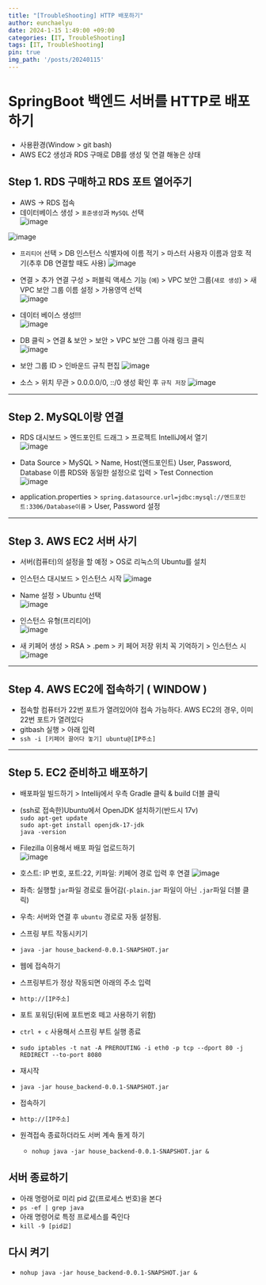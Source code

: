 ```yaml
---
title: "[TroubleShooting] HTTP 배포하기"
author: eunchaelyu 
date: 2024-1-15 1:49:00 +09:00
categories: [IT, TroubleShooting]
tags: [IT, TroubleShooting]
pin: true
img_path: '/posts/20240115'
---
```



# SpringBoot 백엔드 서버를 HTTP로 배포하기    

- 사용환경(Window > git bash)  
- AWS EC2 생성과 RDS 구매로 DB를 생성 및 연결 해놓은 상태     

## Step 1. RDS 구매하고 RDS 포트 열어주기  
- AWS -> RDS 접속    
- 데이터베이스 생성 > ``표준생성``과 ``MySQL`` 선택    
![image](https://github.com/eunchaelyu/eunchaelyu.github.io/assets/119996957/274a9bbe-01dd-4ddd-8fbb-ed18a862b6df)    

![image](https://github.com/eunchaelyu/eunchaelyu.github.io/assets/119996957/f8828ad1-49dc-44a9-84ad-170b2b823b55)    

- ``프리티어`` 선택 > DB 인스턴스 식별자에 이름 적기 > 마스터 사용자 이름과 암호 적기(추후 DB 연결할 때도 사용)
![image](https://github.com/eunchaelyu/eunchaelyu.github.io/assets/119996957/b1fabbf4-106c-495b-8075-aee7f275f561)    

- 연결 > 추가 연결 구성 > 퍼블릭 액세스 기능 (``예``) > VPC 보안 그룹(``새로 생성``) > 새 VPC 보안 그룹 이름 설정 > 가용영역 선택   
![image](https://github.com/eunchaelyu/eunchaelyu.github.io/assets/119996957/315bda1a-ba9d-41d3-abf0-c5084fc4615e)

- 데이터 베이스 생성!!!    
![image](https://github.com/eunchaelyu/eunchaelyu.github.io/assets/119996957/3ff93d06-5978-42a6-acd0-44cab04dd94b)

- DB 클릭 > 연결 & 보안 > 보안 > VPC 보안 그룹 아래 링크 클릭    
![image](https://github.com/eunchaelyu/eunchaelyu.github.io/assets/119996957/fd3acf0a-d390-415f-937c-96e8f497a809)

- 보안 그룹 ID > 인바운드 규칙 편집 
![image](https://github.com/eunchaelyu/eunchaelyu.github.io/assets/119996957/bbd865c8-f38c-4188-8be6-85f008cd2b5a)

- 소스 > 위치 무관 > 0.0.0.0/0, ::/0 생성 확인 후 ``규칙 저장``
![image](https://github.com/eunchaelyu/eunchaelyu.github.io/assets/119996957/d6992528-f07d-4da4-b8f5-3b3c6bd4080e)

--------------------------------------------------------------------------------------------------------

## Step 2. MySQL이랑 연결        
- RDS 대시보드 > 엔드포인트 드래그 > 프로젝트 IntelliJ에서 열기    
![image](https://github.com/eunchaelyu/eunchaelyu.github.io/assets/119996957/a3584672-4d47-4e1d-ba44-1f5c8c00d9e1)

- Data Source > MySQL > Name, Host(엔드포인트) User, Password, Database 이름 RDS와 동일한 설정으로 입력 > Test Connection    
![image](https://github.com/eunchaelyu/eunchaelyu.github.io/assets/119996957/ce4a55d3-e1b2-4ee5-8d72-e6c5f576878f)

- application.properties > ``spring.datasource.url=jdbc:mysql://엔드포인트:3306/Database이름`` > User, Password 설정

--------------------------------------------------------------------------------------------------------
## Step 3. AWS EC2 서버 사기    
- 서버(컴퓨터)의 설정을 할 예정 > OS로 리눅스의 Ubuntu를 설치
- 인스턴스 대시보드 > 인스턴스 시작 
![image](https://github.com/eunchaelyu/eunchaelyu.github.io/assets/119996957/a868fbf4-89d1-43be-99c5-3a7be02de116)

- Name 설정 > Ubuntu 선택    
![image](https://github.com/eunchaelyu/eunchaelyu.github.io/assets/119996957/04649958-dffa-4234-9cdb-8de552bfa12a)

- 인스턴스 유형(프리티어)      
![image](https://github.com/eunchaelyu/eunchaelyu.github.io/assets/119996957/37320ca8-156a-4d5d-8c4d-0cfb08cb36a4)

- 새 키페어 생성 > RSA > .pem > 키 페어 저장 위치 꼭 기억하기 > 인스턴스 시
![image](https://github.com/eunchaelyu/eunchaelyu.github.io/assets/119996957/7f5a90d1-1783-433f-a3c6-3be61f7b9c2f)

--------------------------------------------------------------------------------------------------------    

## Step 4. AWS EC2에 접속하기 ( WINDOW ) 
- 접속할 컴퓨터가 22번 포트가 열려있어야 접속 가능하다. AWS EC2의 경우, 이미 22번 포트가 열려있다  
- gitbash 실행 > 아래 입력
-  ``ssh -i [키페어 끌어다 놓기] ubuntu@[IP주소]``

--------------------------------------------------------------------------------------------------------      

## Step 5. EC2 준비하고 배포하기
- 배포파일 빌드하기 > Intellij에서 우측 Gradle 클릭 & build 더블 클릭     

- (ssh로 접속한)Ubuntu에서 OpenJDK 설치하기(반드시 17v)    
    ``sudo apt-get update``    
    ``sudo apt-get install openjdk-17-jdk``    
    ``java -version``    

- Filezilla 이용해서 배포 파일 업로드하기    
![image](https://github.com/eunchaelyu/eunchaelyu.github.io/assets/119996957/dd43644f-4732-4fe0-ba98-86873bdd0abd)
        
- 호스트: IP 번호, 포트:22, 키파일: 키페어 경로 입력 후 연결
![image](https://github.com/eunchaelyu/eunchaelyu.github.io/assets/119996957/96cc863f-a04c-49ec-962e-7aa1c6b18c4c)    
- 좌측: 실행할 ``jar``파일 경로로 들어감(``-plain.jar`` 파일이 아닌 ``.jar``파일 더블 클릭)    
- 우측: 서버와 연결 후 ``ubuntu`` 경로로 자동 설정됨.      

- 스프링 부트 작동시키기
- ``java -jar house_backend-0.0.1-SNAPSHOT.jar``

- 웹에 접속하기
- 스프링부트가 정상 작동되면 아래의 주소 입력
- ``http://[IP주소]``

- 포트 포워딩(뒤에 포트번호 떼고 사용하기 위함)
- ``ctrl + c`` 사용해서 스프링 부트 실행 종료     
- ``sudo iptables -t nat -A PREROUTING -i eth0 -p tcp --dport 80 -j REDIRECT --to-port 8080``

- 재시작
- ``java -jar house_backend-0.0.1-SNAPSHOT.jar``
- 접속하기 
- ``http://[IP주소]``
- 원격접속 종료하더라도 서버 계속 돌게 하기
  - ``nohup java -jar house_backend-0.0.1-SNAPSHOT.jar &``
## 서버 종료하기
  - 아래 명령어로 미리 pid 값(프로세스 번호)을 본다
  - ``ps -ef | grep java``
  - 아래 명령어로 특정 프로세스를 죽인다
  - ``kill -9 [pid값]``
## 다시 켜기 
  - ``nohup java -jar house_backend-0.0.1-SNAPSHOT.jar &``
